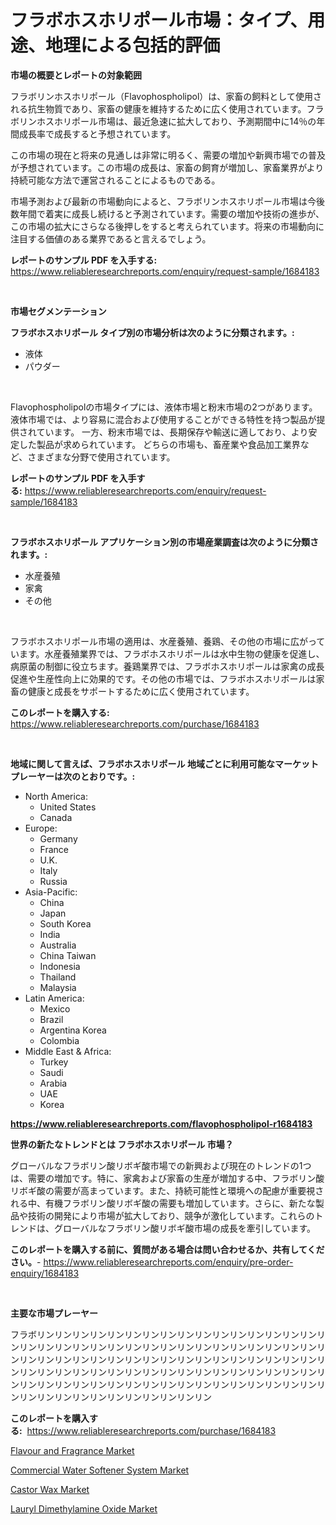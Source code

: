<p><h1>フラボホスホリポール市場：タイプ、用途、地理による包括的評価</h1></p><p><strong>市場の概要とレポートの対象範囲</strong></p>
<p><p>フラボリンホスホリポール（Flavophospholipol）は、家畜の飼料として使用される抗生物質であり、家畜の健康を維持するために広く使用されています。フラボリンホスホリポール市場は、最近急速に拡大しており、予測期間中に14％の年間成長率で成長すると予想されています。</p><p>この市場の現在と将来の見通しは非常に明るく、需要の増加や新興市場での普及が予想されています。この市場の成長は、家畜の飼育が増加し、家畜業界がより持続可能な方法で運営されることによるものである。</p><p>市場予測および最新の市場動向によると、フラボリンホスホリポール市場は今後数年間で着実に成長し続けると予測されています。需要の増加や技術の進歩が、この市場の拡大にさらなる後押しをすると考えられています。将来の市場動向に注目する価値のある業界であると言えるでしょう。</p></p>
<p><strong>レポートのサンプル PDF を入手する:</strong> <a href="https://www.reliableresearchreports.com/enquiry/request-sample/1684183">https://www.reliableresearchreports.com/enquiry/request-sample/1684183</a></p>
<p>&nbsp;</p>
<p><strong>市場セグメンテーション</strong></p>
<p><strong>フラボホスホリポール タイプ別の市場分析は次のように分類されます。:</strong></p>
<p><ul><li>液体</li><li>パウダー</li></ul></p>
<p>&nbsp;</p>
<p><p>Flavophospholipolの市場タイプには、液体市場と粉末市場の2つがあります。 液体市場では、より容易に混合および使用することができる特性を持つ製品が提供されています。 一方、粉末市場では、長期保存や輸送に適しており、より安定した製品が求められています。 どちらの市場も、畜産業や食品加工業界など、さまざまな分野で使用されています。</p></p>
<p><strong>レポートのサンプル PDF を入手する:</strong>&nbsp;<a href="https://www.reliableresearchreports.com/enquiry/request-sample/1684183">https://www.reliableresearchreports.com/enquiry/request-sample/1684183</a></p>
<p>&nbsp;</p>
<p><strong> フラボホスホリポール アプリケーション別の市場産業調査は次のように分類されます。:</strong></p>
<p><ul><li>水産養殖</li><li>家禽</li><li>その他</li></ul></p>
<p>&nbsp;</p>
<p><p>フラボホスホリポール市場の適用は、水産養殖、養鶏、その他の市場に広がっています。水産養殖業界では、フラボホスホリポールは水中生物の健康を促進し、病原菌の制御に役立ちます。養鶏業界では、フラボホスホリポールは家禽の成長促進や生産性向上に効果的です。その他の市場では、フラボホスホリポールは家畜の健康と成長をサポートするために広く使用されています。</p></p>
<p><strong>このレポートを購入する:</strong>&nbsp; <a href="https://www.reliableresearchreports.com/purchase/1684183">https://www.reliableresearchreports.com/purchase/1684183</a></p>
<p>&nbsp;</p>
<p><strong>地域に関して言えば、フラボホスホリポール 地域ごとに利用可能なマーケットプレーヤーは次のとおりです。:</strong></p>
<p><ul>
    <li>
        North America:
        <ul>
            <li>United States</li>
            <li>Canada</li>
        </ul>
    </li>
    <li>
        Europe:
        <ul>
            <li>Germany</li>
            <li>France</li>
            <li>U.K.</li>
            <li>Italy</li>
            <li>Russia</li>
        </ul>
    </li>
    <li>
        Asia-Pacific:
        <ul>
            <li>China</li>
            <li>Japan</li>
            <li>South Korea</li>
            <li>India</li>
            <li>Australia</li>
            <li>China Taiwan</li>
            <li>Indonesia</li>
            <li>Thailand</li>
            <li>Malaysia</li>
        </ul>
    </li>
    <li>
        Latin America:
        <ul>
            <li>Mexico</li>
            <li>Brazil</li>
            <li>Argentina Korea</li>
            <li>Colombia</li>
        </ul>
    </li>
    <li>
        Middle East & Africa:
        <ul>
            <li>Turkey</li>
            <li>Saudi</li>
            <li>Arabia</li>
            <li>UAE</li>
            <li>Korea</li>
        </ul>
    </li>
    </ul></p>
<p><strong><a href="https://www.reliableresearchreports.com/flavophospholipol-r1684183">https://www.reliableresearchreports.com/flavophospholipol-r1684183</a></strong>&nbsp;</p>
<p><strong>世界の新たなトレンドとは フラボホスホリポール 市場？</strong></p>
<p><p>グローバルなフラボリン酸リボギ酸市場での新興および現在のトレンドの1つは、需要の増加です。特に、家禽および家畜の生産が増加する中、フラボリン酸リボギ酸の需要が高まっています。また、持続可能性と環境への配慮が重要視される中、有機フラボリン酸リボギ酸の需要も増加しています。さらに、新たな製品や技術の開発により市場が拡大しており、競争が激化しています。これらのトレンドは、グローバルなフラボリン酸リボギ酸市場の成長を牽引しています。</p></p>
<p><strong>このレポートを購入する前に、質問がある場合は問い合わせるか、共有してください。</strong>- <a href="https://www.reliableresearchreports.com/enquiry/pre-order-enquiry/1684183">https://www.reliableresearchreports.com/enquiry/pre-order-enquiry/1684183</a></p>
<p>&nbsp;</p>
<p><strong>主要な市場プレーヤー</strong></p>
<p><p>フラボリンリンリンリンリンリンリンリンリンリンリンリンリンリンリンリンリンリンリンリンリンリンリンリンリンリンリンリンリンリンリンリンリンリンリンリンリンリンリンリンリンリンリンリンリンリンリンリンリンリンリンリンリンリンリンリンリンリンリンリンリンリンリンリンリンリンリンリンリンリンリンリンリンリンリンリンリンリンリンリンリンリンリンリンリンリンリンリンリンリンリンリンリンリンリンリンリンリンリンリン</p></p>
<p><strong>このレポートを購入する:</strong>&nbsp;&nbsp;<a href="https://www.reliableresearchreports.com/purchase/1684183">https://www.reliableresearchreports.com/purchase/1684183</a></p>
<p><p><a href="https://github.com/beatblasta/Market-Research-Report-List-2/blob/main/flavour-and-fragrance-market.md">Flavour and Fragrance Market</a></p><p><a href="https://view.publitas.com/reportprime-1/commercial-water-softener-system-market-research-report-reveals-the-latest-trends-and-opportunities-of-this-market-for-period-from-2024-2031/">Commercial Water Softener System Market</a></p><p><a href="https://nifty-kite-d51.notion.site/Castor-Wax-Market-Size-Evaluating-its-Market-Trends-Growth-and-Projections-2024-2031-5d09f27250274abb8425643e2024e68a">Castor Wax Market</a></p><p><a href="https://five-trouble-98a.notion.site/Lauryl-Dimethylamine-Oxide-Market-Offer-Valuable-Insights-into-Market-Size-Market-Share-Market-Tre-d01f1c7ac3a44b66bf87b7b118aa8a93">Lauryl Dimethylamine Oxide Market</a></p></p>